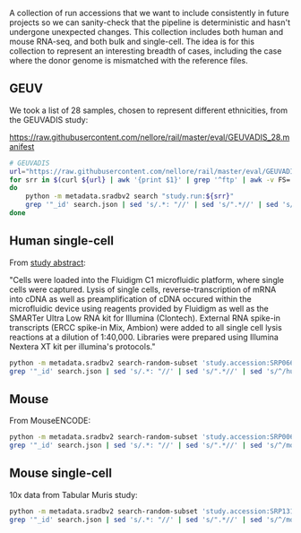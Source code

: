 A collection of run accessions that we want to include consistently in future projects so we can sanity-check that the pipeline is deterministic and hasn't undergone unexpected changes.  This collection includes both human and mouse RNA-seq, and both bulk and single-cell.  The idea is for this collection to represent an interesting breadth of cases, including the case where the donor genome is mismatched with the reference files.

## GEUV

We took a list of 28 samples, chosen to represent different ethnicities, from the GEUVADIS study:

https://raw.githubusercontent.com/nellore/rail/master/eval/GEUVADIS_28.manifest

```bash
# GEUVADIS
url="https://raw.githubusercontent.com/nellore/rail/master/eval/GEUVADIS_28.manifest"
for srr in $(curl ${url} | awk '{print $1}' | grep '^ftp' | awk -v FS='/' '{print $7}')
do
    python -m metadata.sradbv2 search "study.run:${srr}"
    grep '"_id' search.json | sed 's/.*: "//' | sed 's/".*//' | sed 's/^/human_bulk_spike /'
done
```

## Human single-cell

From [study abstract](https://www.ncbi.nlm.nih.gov/sra/SRX1457279[accn]):

"Cells were loaded into the Fluidigm C1 microfluidic platform, where single cells were captured. Lysis of single cells, reverse-transcription of mRNA into cDNA as well as preamplification of cDNA occured within the microfluidic device using reagents provided by Fluidigm as well as the SMARTer Ultra Low RNA kit for Illumina (Clontech). External RNA spike-in transcripts (ERCC spike-in Mix, Ambion) were added to all single cell lysis reactions at a dilution of 1:40,000. Libraries were prepared using Illumina Nextera XT kit per illumina's protocols."

```bash
python -m metadata.sradbv2 search-random-subset 'study.accession:SRP066834' 20
grep '"_id' search.json | sed 's/.*: "//' | sed 's/".*//' | sed 's/^/human_sc_spike /'
```

## Mouse

From MouseENCODE:

```bash
python -m metadata.sradbv2 search-random-subset 'study.accession:SRP006787' 20
grep '"_id' search.json | sed 's/.*: "//' | sed 's/".*//' | sed 's/^/mouse_bulk_spike /'
```

## Mouse single-cell

10x data from Tabular Muris study:

```bash
python -m metadata.sradbv2 search-random-subset 'study.accession:SRP131661' 20 --stop-after 1000
grep '"_id' search.json | sed 's/.*: "//' | sed 's/".*//' | sed 's/^/mouse_sc_spike /'
```
